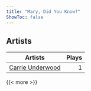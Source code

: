 ```yaml
---
title: "Mary, Did You Know?"
ShowToc: false
---
```


## Artists
Artists | Plays 
----- | -----: 
[Carrie Underwood](/artists/carrie-underwood-89416) | 1

{{< more >}}
